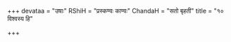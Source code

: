 +++
devataa = "उषाः"
RShiH = "प्रस्कण्वः काण्वः"
ChandaH = "सतो बृहती"
title = "१० विश्वस्य हि"

+++
